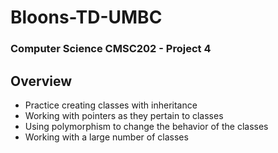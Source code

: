 # Bloons-TD-UMBC
### Computer Science CMSC202 - Project 4
## Overview
- Practice creating classes with inheritance
- Working with pointers as they pertain to classes
- Using polymorphism to change the behavior of the classes
- Working with a large number of classes

